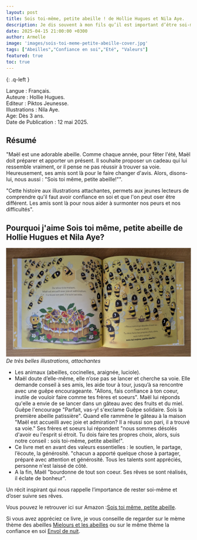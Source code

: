 ```yaml
---
layout: post
title: Sois toi-même, petite abeille ! de Hollie Hugues et Nila Aye.
description: Je dis souvent à mon fils qu’il est important d’être soi-même et d’avoir confiance en ce qu’il est. Ce livre  illustre très bien ce message.
date: 2025-04-15 21:00:00 +0300
author: Armelle
image: 'images/sois-toi-meme-petite-abeille-cover.jpg'
tags: ["Abeilles","Confiance en soi","Eté", "Valeurs"]
featured: true
toc: true
---
```

{: .q-left }

Langue : Français.  
Auteure : Hollie Hugues.                     
Editeur : Piktos Jeunesse.    
Illustrations : Nila Aye.  
Age: Dès 3 ans.   
Date de Publication : 12 mai 2025. 

## Résumé 

"Maël est une adorable abeille. Comme chaque année, pour fêter l'été, Maël doit préparer et apporter un présent. Il souhaite proposer un cadeau qui lui ressemble vraiment, or il pense ne pas réussir à trouver sa voie. Heureusement, ses amis sont là pour le faire changer d'avis. Alors, disons-lui, nous aussi : "Sois toi même, petite abeille!"".

"Cette histoire aux illustrations attachantes, permets aux jeunes lecteurs de comprendre qu'il faut avoir confiance en soi et que l'on peut oser être différent. Les amis sont là pour nous aider à surmonter nos peurs et nos difficultés".

## Pourquoi j'aime Sois toi même, petite abeille de Hollie Hugues et Nila Aye?

![De très belles illustrations, attachantes](images/sois-toi-meme-petite-abeille-int.jpg)
*De très belles illustrations, attachantes*
- Les animaux (abeilles, cocinelles, araignée, luciole).
- Maël doute d’elle-même, elle n’ose pas se lancer et cherche sa voie. Elle demande conseil à ses amis, les aide tour à tour, jusqu’à sa rencontre avec une guêpe encourageante. "Allons, fais confiance à ton coeur, inutile de vouloir faire comme tes frères et soeurs". Maël lui réponds qu'elle a envie de se lancer dans un gâteau avec des fruits et du miel. Guêpe l'encourage "Parfait, vas-y! s'exclame Guêpe solidaire. Sois la première abeille patissière". Quand elle rammène le gâteau à la maison "Maël est accueilli avec joie et admiration? Il a réussi son pari, il a trouvé sa voie." Ses frères et soeurs lui répondent "nous sommes désolés d'avoir eu l'esprit si étroit. Tu dois faire tes propres choix, alors, suis notre conseil : sois toi-même, petite abeille!".
- Ce livre met en avant des valeurs essentielles : le soutien, le partage, l’écoute, la générosité. "chacun a apporté quelque chose à partager, préparé avec attention et générosité. Tous les talents sont appréciés, personne n'est laissé de côté. 
-  A la fin, Maël "bourdonne de tout son coeur. Ses rêves se sont réalisés, il éclate de bonheur".

Un récit inspirant qui nous rappelle l’importance de rester soi-même et d’oser suivre ses rêves.

Vous pouvez le retrouver ici sur Amazon :[Sois toi même, petite abeille](https://amzn.to/3YNqTeN).

Si vous avez appréciez ce livre, je vous conseille de regarder sur le mème thème des abeilles [Mielours et les abeilles](https://ludichou.com/mielours-et-les-abeilles) ou  sur le même thème la confiance en soi [Envol de nuit](https://ludichou.com/envol-de-nuit). 


